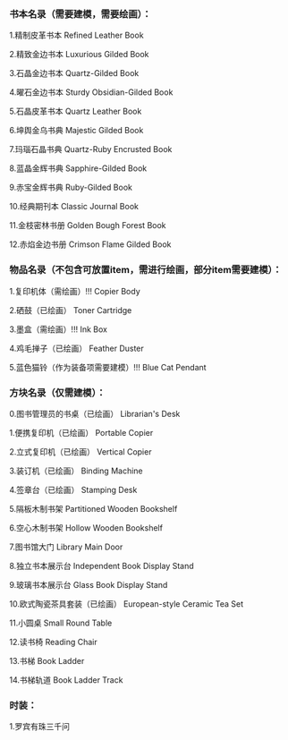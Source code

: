 ### 书本名录（需要建模，需要绘画）：
1.精制皮革书本
Refined Leather Book

2.精致金边书本
Luxurious Gilded Book

3.石晶金边书本
Quartz-Gilded Book

4.曜石金边书本
Sturdy Obsidian-Gilded Book

5.石晶皮革书本
Quartz Leather Book

6.坤舆金乌书典
Majestic Gilded Book

7.玛瑙石晶书典
Quartz-Ruby Encrusted Book

8.蓝晶金辉书典
Sapphire-Gilded Book

9.赤宝金辉书典
Ruby-Gilded Book

10.经典期刊本
Classic Journal Book

11.金枝密林书册
Golden Bough Forest Book

12.赤焰金边书册
Crimson Flame Gilded Book

### 物品名录（不包含可放置item，需进行绘画，部分item需要建模）：
1.复印机体（需绘画）!!!
Copier Body

2.硒鼓（已绘画）
Toner Cartridge

3.墨盒（需绘画）!!!
Ink Box

4.鸡毛掸子（已绘画）
Feather Duster

5.蓝色猫铃（作为装备项需要建模）!!!
Blue Cat Pendant

### 方块名录（仅需建模）：
0.图书管理员的书桌（已绘画）
Librarian's Desk

1.便携复印机（已绘画）
Portable Copier

2.立式复印机（已绘画）
Vertical Copier

3.装订机（已绘画）
Binding Machine

4.签章台（已绘画）
Stamping Desk

5.隔板木制书架
Partitioned Wooden Bookshelf

6.空心木制书架
Hollow Wooden Bookshelf

7.图书馆大门
Library Main Door

8.独立书本展示台
Independent Book Display Stand

9.玻璃书本展示台
Glass Book Display Stand

10.欧式陶瓷茶具套装（已绘画）
European-style Ceramic Tea Set

11.小圆桌
Small Round Table

12.读书椅
Reading Chair

13.书梯
Book Ladder

14.书梯轨道
Book Ladder Track

### 时装：
1.罗宾有珠三千问
